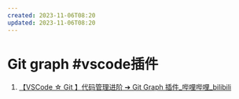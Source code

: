 ```yaml
---
created: 2023-11-06T08:20
updated: 2023-11-06T08:20
---
```

# Git graph #vscode插件
1.  [【VSCode ☆ Git 】代码管理进阶 ➔ Git Graph 插件_哔哩哔哩_bilibili](https://www.bilibili.com/video/BV1EK4y1w7A7/?spm_id_from=333.1007.tianma.2-3-6.click&vd_source=af94dc11f0a1751ebb3c2090844ad9f6)